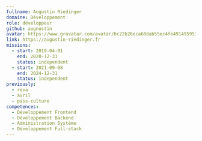 ```yaml
---
fullname: Augustin Riedinger
domaine: Développement
role: développeur
github: augnustin
avatar: https://www.gravatar.com/avatar/bc22b26eca68dab55ec4fe491495951e?s=150
link: https://augustin-riedinger.fr
missions:
  - start: 2019-04-01
    end: 2020-12-31
    status: independent
  - start: 2021-09-08
    end: 2024-12-31
    status: independent
previously:
  - reva
  - avril
  - pass-culture
competences:
  - Développement Frontend
  - Développement Backend
  - Administration Système
  - Développement Full-stack
---
```

